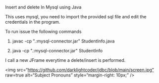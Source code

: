 Insert and delete In Mysql using Java

This uses mysql, you need to import the provided sql file and edit the credentials in the program.

To run issue the following commands

1. javac -cp ".:mysql-connector.jar" StudentInfo.java

2. java -cp ".:mysql-connector.jar" StudentInfo

I call a new JFrame everytime a delete/insert is performed. 

<img
src=“https://github.com/darklightcoder/jdbc/blob/main/screen.jpg”
raw=true
alt=“Subject Pronouns”
style=“margin-right: 10px;”
/>
